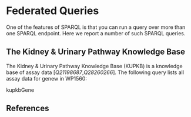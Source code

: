 # Federated Queries

One of the features of SPARQL is that you can run a query over more
than one SPARQL endpoint. Here we report a number of such SPARQL
queries.

## The Kidney & Urinary Pathway Knowledge Base

The Kidney & Urinary Pathway Knowledge Base (KUPKB) is a knowledge
base of assay data [<cite>Q21198687</cite>,<cite>Q28260266</cite>].
The following query lists all assay data for genew in WP1560:

<sparql>kupkbGene</sparql>

## References

<references/>

